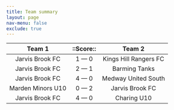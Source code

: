 ```yaml
---
title: Team summary
layout: page
nav-menu: false
exclude: true
---
```




|      Team 1       |  ::Score::  |        Team 2         |
|:-----------------:|:-----------:|:---------------------:|
|  Jarvis Brook FC  | 1 &mdash; 0 | Kings Hill Rangers FC |
|  Jarvis Brook FC  | 2 &mdash; 1 |     Barming Tanks     |
|  Jarvis Brook FC  | 4 &mdash; 0 |  Medway United South  |
| Marden Minors U10 | 0 &mdash; 2 |    Jarvis Brook FC    |
|  Jarvis Brook FC  | 4 &mdash; 0 |      Charing U10      |

 <br /><br /><br />